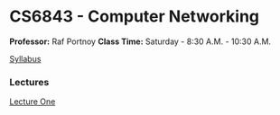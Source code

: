 # CS6843 - Computer Networking

**Professor:** Raf Portnoy
**Class Time:** Saturday - 8:30 A.M. - 10:30 A.M.

[Syllabus](syllabus/index.md)

### Lectures
[Lecture One](lectures/lecture_01/index.md)